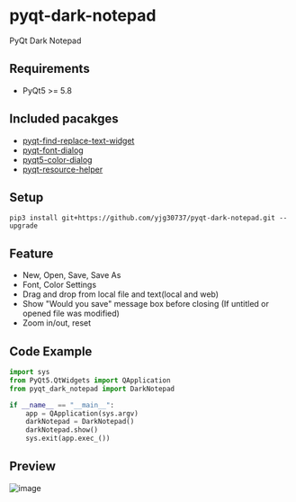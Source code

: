 # pyqt-dark-notepad
PyQt Dark Notepad

## Requirements
* PyQt5 >= 5.8

## Included pacakges
* <a href="https://github.com/yjg30737/pyqt-find-replace-text-widget.git">pyqt-find-replace-text-widget</a>
* <a href="https://github.com/yjg30737/pyqt-font-dialog.git">pyqt-font-dialog</a>
* <a href="https://github.com/yjg30737/pyqt5-color-dialog.git">pyqt5-color-dialog</a>
* <a href="https://github.com/yjg30737/pyqt-resource-helper.git">pyqt-resource-helper</a>

## Setup
```pip3 install git+https://github.com/yjg30737/pyqt-dark-notepad.git --upgrade```

## Feature
* New, Open, Save, Save As
* Font, Color Settings
* Drag and drop from local file and text(local and web)
* Show "Would you save" message box before closing (If untitled or opened file was modified)
* Zoom in/out, reset

## Code Example
```python
import sys
from PyQt5.QtWidgets import QApplication
from pyqt_dark_notepad import DarkNotepad

if __name__ == "__main__":
    app = QApplication(sys.argv)
    darkNotepad = DarkNotepad()
    darkNotepad.show()
    sys.exit(app.exec_())
```

## Preview
![image](https://user-images.githubusercontent.com/55078043/144734371-03942647-59e3-454e-9c1c-74c979e28c88.png)
